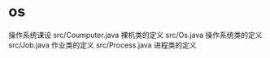 # os
操作系统课设
src/Coumputer.java 裸机类的定义
src/Os.java        操作系统类的定义
src/Job.java       作业类的定义
src/Process.java   进程类的定义
